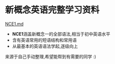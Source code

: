 # 新概念英语完整学习资料

[NCE1.md](./NCE1.md)

- **NCE1**涵盖新概念一的全部语法,相当于初中英语水平
- 含有英语常用的短语结构和常用语
- 从最基本的英语语法学起,逐级向上 

来源于自己手动整理,希望能帮到有需要的同学 :)